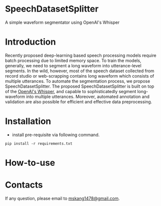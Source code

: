 # SpeechDatasetSplitter
A simple waveform segmentator using OpenAI's Whisper


# Introduction
Recently proposed deep-learning based speech processing models require batch processing due to limited memory space. To train the models, generally, we need to segment a long waveform into utterance-level segments. In the wild, however, most of the speech dataset collected from record studio or web-scrapping contains long waveform which consists of multiple utterances. To automate the segmentation process, we propose SpeechDatasetSplitter. The proposed SpeechDatasetSplitter is built on top of the [OpenAI's Whisper](https://github.com/openai/whisper/tree/main), and capable to sophisticatedly segment long-waveform into multiple utterances. Moreover, automated annotation and validation are also possible for efficient and effective data preprocessing.


# Installation
* install pre-requisite via following command.

```
pip install -r requirements.txt
```

# How-to-use




# Contacts

If any question, please email to mskang1478@gmail.com.

